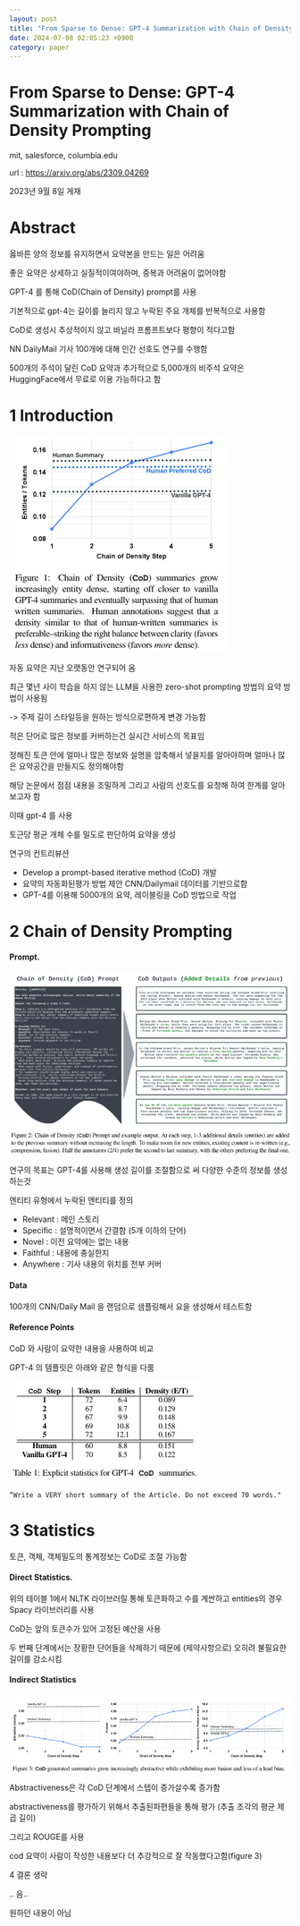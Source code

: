 ```yaml
---
layout: post
title: "From Sparse to Dense: GPT-4 Summarization with Chain of Density Prompting"
date: 2024-07-08 02:05:23 +0900
category: paper
---
```


# From Sparse to Dense: GPT-4 Summarization with Chain of Density Prompting

mit, salesforce, columbia.edu 

url : https://arxiv.org/abs/2309.04269

2023년 9월 8일 게재 





# Abstract

옳바른 양의 정보를 유지하면서 요약본을 만드는 일은 어려움 

좋은 요약은 상세하고 실질적이여야하며, 중복과 어려움이 없어야함 

GPT-4 를 통해 CoD(Chain of Density)  prompt를 사용 

기본적으로 gpt-4는 길이를 늘리지 않고 누락된 주요 개체를 반복적으로 사용함 

CoD로 생성시 추상적이지 않고 바닐라 프롬프트보다 평향이 적다고함 

NN DailyMail 기사 100개에 대해 인간 선호도 연구를 수행함 



500개의 주석이 달린 CoD 요약과 추가적으로 5,000개의 비주석 요약은 HuggingFace에서 무료로 이용 가능하다고 함

# 1 Introduction

![f_1](\img\2024\From_Sparse_to_Dense__GPT-4_Summarization_with_Chain_of_Density_Prompting\f_1.PNG)

자동 요약은 지난 오랫동안 연구되어 옴

최근 몇년 사이 학습을 하지 않는 LLM을 사용한 zero-shot prompting 방법의 요약 방법이 사용됨  

-> 주제 길이 스타일등을 원하는 방식으로편하게 변경 가능함 

적은 단어로 많은 정보를 커버하는건 실시간 서비스의 목표임



정해진 토큰 안에 얼마나 많은 정보와 설명을 압축해서 넣을지를 알아야하며 얼마나 많은 요약공간을 만들지도 정의해야함 



해당 논문에서 점점 내용을 조밀하게 그리고 사람의 선호도를 요청해 하여 한계를 알아보고자 함 

이때 gpt-4 를 사용  

토근당 평균 개체 수를 밀도로 판단하여 요약을 생성



연구의 컨트리뷰션

- Develop a prompt-based iterative method (CoD) 개발
- 요약의 자동화된평가 방법 제안  CNN/Dailymail 데이터를 기반으로함
- GPT-4를 이용해 5000개의 요약, 레이블링을 CoD 방법으로 작업 

# 2 Chain of Density Prompting

#### Prompt.

![f_2](\img\2024\From_Sparse_to_Dense__GPT-4_Summarization_with_Chain_of_Density_Prompting\f_2.PNG)

연구의 목표는 GPT-4를 사용해 생성 길이를 조절함으로 써 다양한 수준의 정보를 생성하는것

엔티티 유형에서 누락된 엔티티를 정의 

- Relevant : 메인 스토리
- Specific : 설명적이면서 간결함 (5개 이하의 단어)
- Novel : 이전 요약에는 없는 내용
- Faithful : 내용에 충실한지
- Anywhere : 기사 내용의 위치를 전부 커버

#### Data

100개의 CNN/Daily Mail 을 랜덤으로 샘플링해서 요을 생성해서 테스트함

#### Reference Points

CoD 와 사람이 요약한 내용을 사용하여 비교 

GPT-4 의 템플릿은 아래와 같은 형식을 다룸

![t_1](\img\2024\From_Sparse_to_Dense__GPT-4_Summarization_with_Chain_of_Density_Prompting\t_1.PNG)

```
“Write a VERY short summary of the Article. Do not exceed 70 words."
```

# 3 Statistics

토큰, 객체, 객체밀도의 통계정보는 CoD로 조절 가능함 

#### Direct Statistics.

위의 테이블 1에서 NLTK 라이브러릴 통해 토큰화하고 수를 계싼하고 entities의 경우 Spacy 라이브러리를 사용 



CoD는 앞의 토큰수가 있어 고정된 예산을 사용 

두 번째 단계에서는 장황한 단어들을 삭제하기 때문에 (제약사항으로) 오히려 불필요한 길이를 감소시킴 



#### Indirect Statistics

![f_3](\img\2024\From_Sparse_to_Dense__GPT-4_Summarization_with_Chain_of_Density_Prompting\f_3.PNG)

Abstractiveness은 각 CoD 단계에서 스텝이 증가살수록 증가함

abstractiveness를 평가하기 위해서  추출된파편들을 통해 평가 (추출 조각의   평균 제곱 길이)

그리고 ROUGE를 사용

cod 요약이 사람이 작성한 내용보다 더 추강적으로 잘 작동했다고함(figure 3)



4 결론 생략



.. 음..

원하던 내용이 아님











